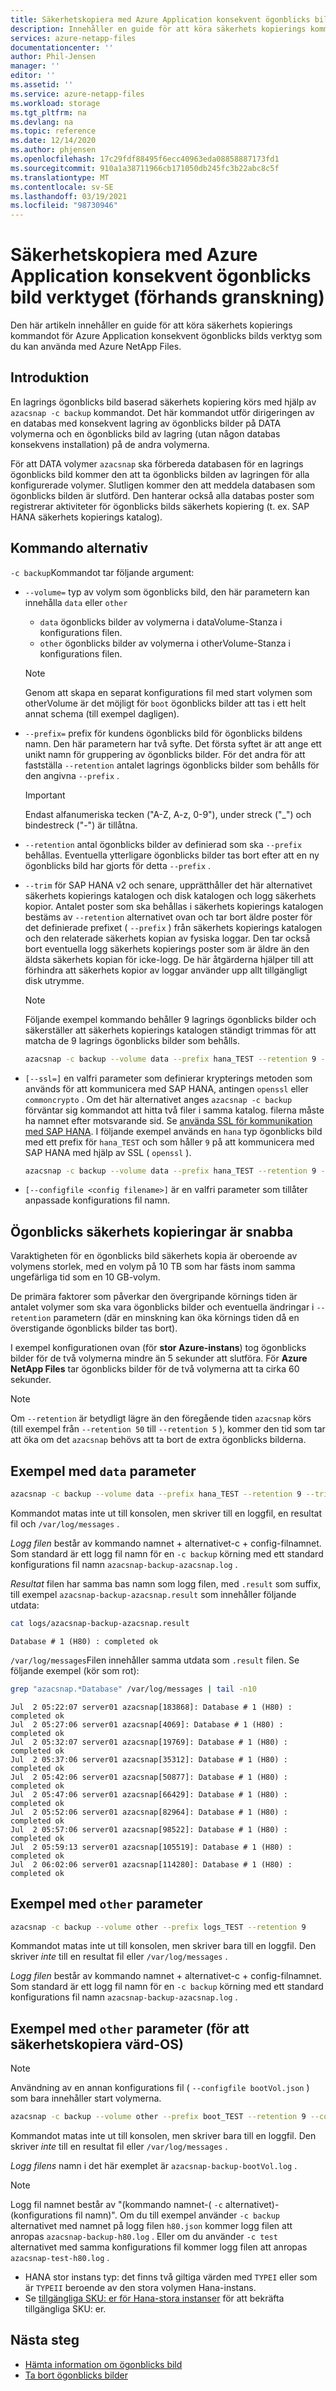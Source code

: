 ```yaml
---
title: Säkerhetskopiera med Azure Application konsekvent ögonblicks bilds verktyg för Azure NetApp Files | Microsoft Docs
description: Innehåller en guide för att köra säkerhets kopierings kommandot för Azure Application konsekvent ögonblicks bilds verktyg som du kan använda med Azure NetApp Files.
services: azure-netapp-files
documentationcenter: ''
author: Phil-Jensen
manager: ''
editor: ''
ms.assetid: ''
ms.service: azure-netapp-files
ms.workload: storage
ms.tgt_pltfrm: na
ms.devlang: na
ms.topic: reference
ms.date: 12/14/2020
ms.author: phjensen
ms.openlocfilehash: 17c29fdf88495f6ecc40963eda08858887173fd1
ms.sourcegitcommit: 910a1a38711966cb171050db245fc3b22abc8c5f
ms.translationtype: MT
ms.contentlocale: sv-SE
ms.lasthandoff: 03/19/2021
ms.locfileid: "98730946"
---
```

# <a name="back-up-using-azure-application-consistent-snapshot-tool-preview"></a>Säkerhetskopiera med Azure Application konsekvent ögonblicks bild verktyget (förhands granskning)

Den här artikeln innehåller en guide för att köra säkerhets kopierings kommandot för Azure Application konsekvent ögonblicks bilds verktyg som du kan använda med Azure NetApp Files.

## <a name="introduction"></a>Introduktion

En lagrings ögonblicks bild baserad säkerhets kopiering körs med hjälp av `azacsnap -c backup` kommandot.  Det här kommandot utför dirigeringen av en databas med konsekvent lagring av ögonblicks bilder på DATA volymerna och en ögonblicks bild av lagring (utan någon databas konsekvens installation) på de andra volymerna.  

För att DATA volymer `azacsnap` ska förbereda databasen för en lagrings ögonblicks bild kommer den att ta ögonblicks bilden av lagringen för alla konfigurerade volymer. Slutligen kommer den att meddela databasen som ögonblicks bilden är slutförd.  Den hanterar också alla databas poster som registrerar aktiviteter för ögonblicks bilds säkerhets kopiering (t. ex. SAP HANA säkerhets kopierings katalog).

## <a name="command-options"></a>Kommando alternativ

`-c backup`Kommandot tar följande argument:

- `--volume=` typ av volym som ögonblicks bild, den här parametern kan innehålla `data` eller `other`
  - `data` ögonblicks bilder av volymerna i dataVolume-Stanza i konfigurations filen.
  - `other` ögonblicks bilder av volymerna i otherVolume-Stanza i konfigurations filen.
  
  > [!NOTE]
  > Genom att skapa en separat konfigurations fil med start volymen som otherVolume är det möjligt för `boot` ögonblicks bilder att tas i ett helt annat schema (till exempel dagligen).

- `--prefix=` prefix för kundens ögonblicks bild för ögonblicks bildens namn. Den här parametern har två syfte. Det första syftet är att ange ett unikt namn för gruppering av ögonblicks bilder. För det andra för att fastställa `--retention` antalet lagrings ögonblicks bilder som behålls för den angivna `--prefix` .

    > [!IMPORTANT]
    > Endast alfanumeriska tecken ("A-Z, A-z, 0-9"), under streck ("_") och bindestreck ("-") är tillåtna.

- `--retention` antal ögonblicks bilder av definierad som ska `--prefix` behållas. Eventuella ytterligare ögonblicks bilder tas bort efter att en ny ögonblicks bild har gjorts för detta `--prefix` .

- `--trim` för SAP HANA v2 och senare, upprätthåller det här alternativet säkerhets kopierings katalogen och disk katalogen och logg säkerhets kopior. Antalet poster som ska behållas i säkerhets kopierings katalogen bestäms av `--retention` alternativet ovan och tar bort äldre poster för det definierade prefixet ( `--prefix` ) från säkerhets kopierings katalogen och den relaterade säkerhets kopian av fysiska loggar. Den tar också bort eventuella logg säkerhets kopierings poster som är äldre än den äldsta säkerhets kopian för icke-logg. De här åtgärderna hjälper till att förhindra att säkerhets kopior av loggar använder upp allt tillgängligt disk utrymme.

  > [!NOTE]
  > Följande exempel kommando behåller 9 lagrings ögonblicks bilder och säkerställer att säkerhets kopierings katalogen ständigt trimmas för att matcha de 9 lagrings ögonblicks bilder som behålls.

    ```bash
    azacsnap -c backup --volume data --prefix hana_TEST --retention 9 --trim
    ```

- `[--ssl=]` en valfri parameter som definierar krypterings metoden som används för att kommunicera med SAP HANA, antingen `openssl` eller `commoncrypto` . Om det här alternativet anges `azacsnap -c backup` förväntar sig kommandot att hitta två filer i samma katalog. filerna måste ha namnet efter motsvarande sid. Se [använda SSL för kommunikation med SAP HANA](azacsnap-installation.md#using-ssl-for-communication-with-sap-hana). I följande exempel används en `hana` typ ögonblicks bild med ett prefix för `hana_TEST` och som håller `9` på att kommunicera med SAP HANA med hjälp av SSL ( `openssl` ).

    ```bash
    azacsnap -c backup --volume data --prefix hana_TEST --retention 9 --trim --ssl=openssl
    ```

- `[--configfile <config filename>]` är en valfri parameter som tillåter anpassade konfigurations fil namn.

## <a name="snapshot-backups-are-fast"></a>Ögonblicks säkerhets kopieringar är snabba

Varaktigheten för en ögonblicks bild säkerhets kopia är oberoende av volymens storlek, med en volym på 10 TB som har fästs inom samma ungefärliga tid som en 10 GB-volym.  

De primära faktorer som påverkar den övergripande körnings tiden är antalet volymer som ska vara ögonblicks bilder och eventuella ändringar i `--retention` parametern (där en minskning kan öka körnings tiden då en överstigande ögonblicks bilder tas bort).

I exempel konfigurationen ovan (för **stor Azure-instans**) tog ögonblicks bilder för de två volymerna mindre än 5 sekunder att slutföra. För **Azure NetApp Files** tar ögonblicks bilder för de två volymerna att ta cirka 60 sekunder.

> [!NOTE]
> Om `--retention` är betydligt lägre än den föregående tiden `azacsnap` körs (till exempel från `--retention 50` till `--retention 5` ), kommer den tid som tar att öka om det `azacsnap` behövs att ta bort de extra ögonblicks bilderna.

## <a name="example-with-data-parameter"></a>Exempel med `data` parameter

```bash
azacsnap -c backup --volume data --prefix hana_TEST --retention 9 --trim
```

Kommandot matas inte ut till konsolen, men skriver till en loggfil, en resultat fil och `/var/log/messages` .

*Logg filen* består av kommando namnet + alternativet-c + config-filnamnet. Som standard är ett logg fil namn för en `-c backup` körning med ett standard konfigurations fil namn `azacsnap-backup-azacsnap.log` .

*Resultat* filen har samma bas namn som logg filen, med `.result` som suffix, till exempel `azacsnap-backup-azacsnap.result` som innehåller följande utdata:

```bash
cat logs/azacsnap-backup-azacsnap.result
```

```output
Database # 1 (H80) : completed ok
```

`/var/log/messages`Filen innehåller samma utdata som `.result` filen. Se följande exempel (kör som rot):

```bash
grep "azacsnap.*Database" /var/log/messages | tail -n10
```

```output
Jul  2 05:22:07 server01 azacsnap[183868]: Database # 1 (H80) : completed ok
Jul  2 05:27:06 server01 azacsnap[4069]: Database # 1 (H80) : completed ok
Jul  2 05:32:07 server01 azacsnap[19769]: Database # 1 (H80) : completed ok
Jul  2 05:37:06 server01 azacsnap[35312]: Database # 1 (H80) : completed ok
Jul  2 05:42:06 server01 azacsnap[50877]: Database # 1 (H80) : completed ok
Jul  2 05:47:06 server01 azacsnap[66429]: Database # 1 (H80) : completed ok
Jul  2 05:52:06 server01 azacsnap[82964]: Database # 1 (H80) : completed ok
Jul  2 05:57:06 server01 azacsnap[98522]: Database # 1 (H80) : completed ok
Jul  2 05:59:13 server01 azacsnap[105519]: Database # 1 (H80) : completed ok
Jul  2 06:02:06 server01 azacsnap[114280]: Database # 1 (H80) : completed ok
```

## <a name="example-with-other-parameter"></a>Exempel med `other` parameter

```bash
azacsnap -c backup --volume other --prefix logs_TEST --retention 9
```

Kommandot matas inte ut till konsolen, men skriver bara till en loggfil.  Den skriver _inte_ till en resultat fil eller `/var/log/messages` .

*Logg filen* består av kommando namnet + alternativet-c + config-filnamnet. Som standard är ett logg fil namn för en `-c backup` körning med ett standard konfigurations fil namn `azacsnap-backup-azacsnap.log` .

## <a name="example-with-other-parameter-to-backup-host-os"></a>Exempel med `other` parameter (för att säkerhetskopiera värd-OS)

> [!NOTE]
> Användning av en annan konfigurations fil ( `--configfile bootVol.json` ) som bara innehåller start volymerna.

```bash
azacsnap -c backup --volume other --prefix boot_TEST --retention 9 --configfile bootVol.json
```

Kommandot matas inte ut till konsolen, men skriver bara till en loggfil.  Den skriver _inte_ till en resultat fil eller `/var/log/messages` .

*Logg filens* namn i det här exemplet är `azacsnap-backup-bootVol.log` .

> [!NOTE]
> Logg fil namnet består av "(kommando namnet-( `-c` alternativet)-(konfigurations fil namn)".  Om du till exempel använder `-c backup` alternativet med namnet på logg filen `h80.json` kommer logg filen att anropas `azacsnap-backup-h80.log` .  Eller om du använder `-c test` alternativet med samma konfigurations fil kommer logg filen att anropas `azacsnap-test-h80.log` .

- HANA stor instans typ: det finns två giltiga värden med `TYPEI` eller som är `TYPEII` beroende av den stora volymen Hana-instans.
- Se [tillgängliga SKU: er för Hana-stora instanser](../virtual-machines/workloads/sap/hana-available-skus.md) för att bekräfta tillgängliga SKU: er.

## <a name="next-steps"></a>Nästa steg

- [Hämta information om ögonblicks bild](azacsnap-cmd-ref-details.md)
- [Ta bort ögonblicks bilder](azacsnap-cmd-ref-delete.md)
